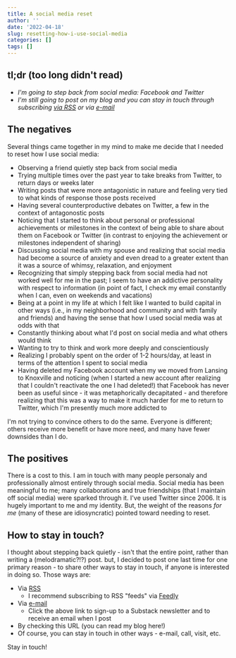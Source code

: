 ```yaml
---
title: A social media reset
author: ''
date: '2022-04-18'
slug: resetting-how-i-use-social-media
categories: []
tags: []
---
```


## tl;dr (too long didn't read)

- *I'm going to step back from social media: Facebook and Twitter*
- *I'm still going to post on my blog and you can stay in touch through subscribing [via RSS](https://t.co/K6L9fzs2OS) or via [e-mail](https://joshuamrosenberg.substack.com/p/coming-soon?r=2l9ei&s=w&utm_campaign=post&utm_medium=web)*

## The negatives

Several things came together in my mind to make me decide that I needed to reset how I use social media:

- Observing a friend quietly step back from social media 
- Trying multiple times over the past year to take breaks from Twitter, to return days or weeks later
- Writing posts that were more antagonistic in nature and feeling very tied to what kinds of response those posts received
- Having several counterproductive debates on Twitter, a few in the context of antagonostic posts
- Noticing that I started to think about personal or professional achievements or milestones in the context of being able to share about them on Facebook or Twitter (in contrast to enjoying the achievement or milestones independent of sharing)
- Discussing social media with my spouse and realizing that social media had become a source of anxiety and even dread to a greater extent than it was a source of whimsy, relaxation, and enjoyment
- Recognizing that simply stepping back from social media had not worked well for me in the past; I seem to have an addictive personality with respect to information (in point of fact, I check my email constantly when I can, even on weekends and vacations)
- Being at a point in my life at which I felt like I wanted to build capital in other ways (i.e., in my neighborhood and community and with family and friends) and having the sense that how I used social media was at odds with that
- Constantly thinking about what I'd post on social media and what others would think
- Wanting to try to think and work more deeply and conscientiously
- Realizing I probably spent on the order of 1-2 hours/day, at least in terms of the attention I spent to social media
- Having deleted my Facebook account when my we moved from Lansing to Knoxville and noticing (when I started a new account after realizing that I couldn't reactivate the one I had deleted!) that Facebook has never been as useful since - it was metaphorically decapitated - and therefore realizing that this was a way to make it much harder for me to return to Twitter, which I'm presently much more addicted to

I'm not trying to convince others to do the same. Everyone is different; others receive more benefit or have more need, and many have fewer downsides than I do. 

## The positives

There is a cost to this. I am in touch with many people personaly and professionally almost entirely through social media. Social media has been meaningful to me; many collaborations and true friendships (that I maintain off social media) were sparked through it. I've used Twitter since 2006. It is hugely important to me and my identity. But, the weight of the reasons _for me_ (many of these are idiosyncratic) pointed toward needing to reset.

## How to stay in touch?

I thought about stepping back quietly - isn't that the entire point, rather than writing a (melodramatic?!?) post. but, I decided to post one last time for one primary reason - to share other ways to stay in touch, if anyone is interested in doing so. Those ways are:

- Via [RSS](https://joshuamrosenberg.com/index.xml)
    - I recommend subscribing to RSS "feeds" via [Feedly](https://feedly.com/)
- Via [e-mail](https://joshuamrosenberg.substack.com/p/coming-soon?r=2l9ei&s=w&utm_campaign=post&utm_medium=web)
    - Click the above link to sign-up to a Substack newsletter and to receive an email when I post
- By checking this URL (you can read my blog here!)
- Of course, you can stay in touch in other ways - e-mail, call, visit, etc.

Stay in touch! 
